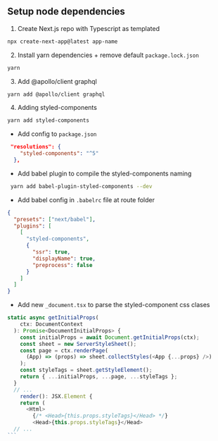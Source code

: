 ## Setup node dependencies

1. Create Next.js repo with Typescript as templated

```bash
npx create-next-app@latest app-name
```

2. Install yarn dependencies + remove default `package.lock.json`

```bash
yarn
```

3. Add @apollo/client graphql

```bash
yarn add @apollo/client graphql
```

4. Adding styled-components

```bash
yarn add styled-components
```

- Add config to `package.json`

```json
 "resolutions": {
    "styled-components": "^5"
  },
```

- Add babel plugin to compile the styled-components naming

```bash
 yarn add babel-plugin-styled-components --dev
```

- Add babel config in `.babelrc` file at route folder

```json
{
  "presets": ["next/babel"],
  "plugins": [
    [
      "styled-components",
      {
        "ssr": true,
        "displayName": true,
        "preprocess": false
      }
    ]
  ]
}
```

- Add new `_document.tsx` to parse the styled-component css clases

````Typescript
static async getInitialProps(
    ctx: DocumentContext
  ): Promise<DocumentInitialProps> {
    const initialProps = await Document.getInitialProps(ctx);
    const sheet = new ServerStyleSheet();
    const page = ctx.renderPage(
      (App) => (props) => sheet.collectStyles(<App {...props} />)
    );
    const styleTags = sheet.getStyleElement();
    return { ...initialProps, ...page, ...styleTags };
  }
  // ...
    render(): JSX.Element {
    return (
      <Html>
        {/* <Head>{this.props.styleTags}</Head> */}
        <Head>{this.props.styleTags}</Head>
  // ...
```
````
